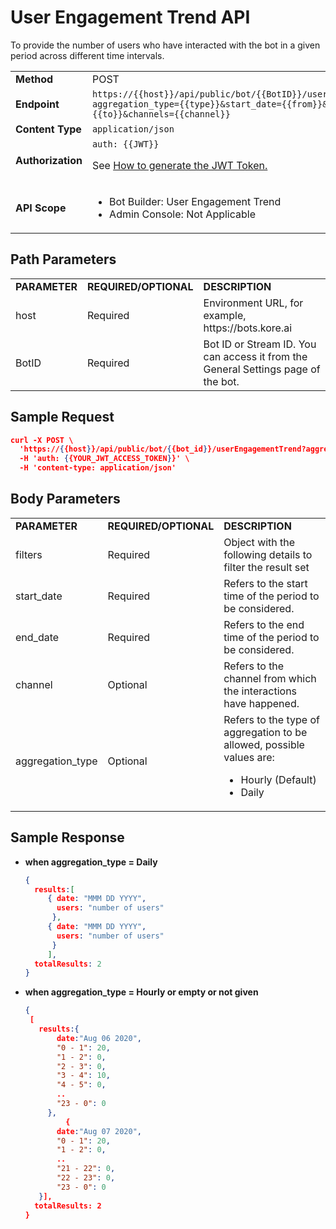 # User Engagement Trend API

To provide the number of users who have interacted with the bot in a given period across different time intervals.


<table>
  <tr>
   <td><strong>Method</strong>
   </td>
   <td>POST
   </td>
  </tr>
  <tr>
   <td><strong>Endpoint</strong>
   </td>
   <td><code>https://{{host}}/api/public/bot/{{BotID}}/userEngagementTrend?aggregation_type={{type}}&start_date={{from}}&end_date={{to}}&channels={{channel}}</code>
   </td>
  </tr>
  <tr>
   <td><strong>Content Type</strong>
   </td>
   <td><code>application/json</code>
   </td>
  </tr>
  <tr>
   <td><strong>Authorization</strong>
   </td>
   <td><code>auth: {{JWT}}</code>
<p>
See <a href="../api-introduction/#generating-the-jwt-token">How to generate the JWT Token.</a>
   </td>
  </tr>
  <tr>
   <td><strong>API Scope</strong>
   </td>
   <td>
<ul>

<li>Bot Builder: User Engagement Trend

<li>Admin Console: Not Applicable
</li>
</ul>
   </td>
  </tr>
</table>


 


## Path Parameters


<table>
  <tr>
   <td><strong>PARAMETER</strong>
   </td>
   <td><strong>REQUIRED/OPTIONAL</strong>
   </td>
   <td><strong>DESCRIPTION</strong>
   </td>
  </tr>
  <tr>
   <td>host
   </td>
   <td>Required
   </td>
   <td>Environment URL, for example, https://bots.kore.ai
   </td>
  </tr>
  <tr>
   <td>BotID
   </td>
   <td>Required
   </td>
   <td>Bot ID or Stream ID. You can access it from the General Settings page of the bot.
   </td>
  </tr>
</table>


 


## Sample Request


```json
curl -X POST \
  'https://{{host}}/api/public/bot/{{bot_id}}/userEngagementTrend?aggregation_type=Hourly&start_date=2020-09-01&end_date=2020-09-05&channels=rtm '\
  -H 'auth: {{YOUR_JWT_ACCESS_TOKEN}}' \
  -H 'content-type: application/json'
```


 


## Body Parameters


<table>
  <tr>
   <td><strong>PARAMETER</strong>
   </td>
   <td><strong>REQUIRED/OPTIONAL</strong>
   </td>
   <td><strong>DESCRIPTION</strong>
   </td>
  </tr>
  <tr>
   <td>filters
   </td>
   <td>Required
   </td>
   <td>Object with the following details to filter the result set
   </td>
  </tr>
  <tr>
   <td>start_date
   </td>
   <td>Required
   </td>
   <td>Refers to the start time of the period to be considered.
   </td>
  </tr>
  <tr>
   <td>end_date
   </td>
   <td>Required
   </td>
   <td>Refers to the end time of the period to be considered.
   </td>
  </tr>
  <tr>
   <td>channel
   </td>
   <td>Optional
   </td>
   <td>Refers to the channel from which the interactions have happened.
   </td>
  </tr>
  <tr>
   <td>aggregation_type
   </td>
   <td>Optional
   </td>
   <td>Refers to the type of aggregation to be allowed, possible values are:
<ul>

<li>Hourly (Default)

<li>Daily
</li>
</ul>
   </td>
  </tr>
</table>

## Sample Response



* **when aggregation_type = Daily**

    ```json
    {
      results:[
         { date: "MMM DD YYYY",
           users: "number of users"
          },
         { date: "MMM DD YYYY",
           users: "number of users"
          }
         ],
      totalResults: 2
    }
    ```


* **when aggregation_type = Hourly or empty or not given**

    ```json
    {
     [
       results:{
           date:"Aug 06 2020",
           "0 - 1": 20,
           "1 - 2": 0,
           "2 - 3": 0,
           "3 - 4": 10,
           "4 - 5": 0,
           ..
           "23 - 0": 0
         },
             {
           date:"Aug 07 2020",
           "0 - 1": 20,
           "1 - 2": 0,
           ..
           "21 - 22": 0,
           "22 - 23": 0,
           "23 - 0": 0
       }],
      totalResults: 2
    }
```